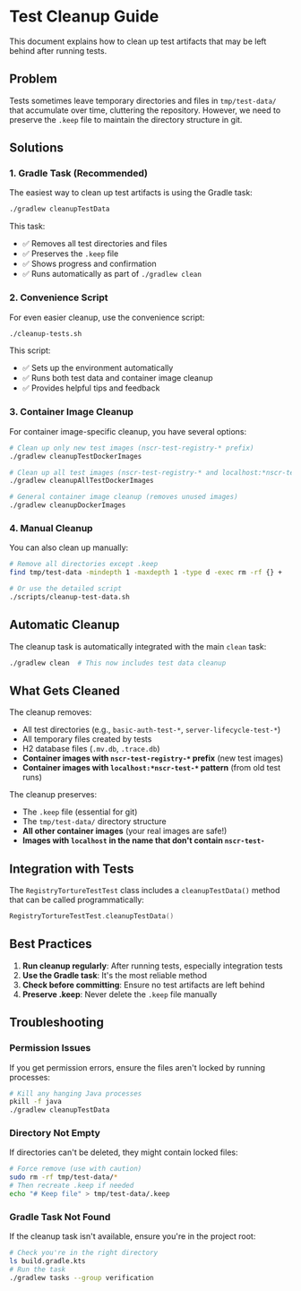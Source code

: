 # Test Cleanup Guide

This document explains how to clean up test artifacts that may be left behind after running tests.

## Problem

Tests sometimes leave temporary directories and files in `tmp/test-data/` that accumulate over time, cluttering the repository. However, we need to preserve the `.keep` file to maintain the directory structure in git.

## Solutions

### 1. Gradle Task (Recommended)

The easiest way to clean up test artifacts is using the Gradle task:

```bash
./gradlew cleanupTestData
```

This task:
- ✅ Removes all test directories and files
- ✅ Preserves the `.keep` file
- ✅ Shows progress and confirmation
- ✅ Runs automatically as part of `./gradlew clean`

### 2. Convenience Script

For even easier cleanup, use the convenience script:

```bash
./cleanup-tests.sh
```

This script:
- ✅ Sets up the environment automatically
- ✅ Runs both test data and container image cleanup
- ✅ Provides helpful tips and feedback

### 3. Container Image Cleanup

For container image-specific cleanup, you have several options:

```bash
# Clean up only new test images (nscr-test-registry-* prefix)
./gradlew cleanupTestDockerImages

# Clean up all test images (nscr-test-registry-* and localhost:*nscr-test-* from old runs)
./gradlew cleanupAllTestDockerImages

# General container image cleanup (removes unused images)
./gradlew cleanupDockerImages
```

### 4. Manual Cleanup

You can also clean up manually:

```bash
# Remove all directories except .keep
find tmp/test-data -mindepth 1 -maxdepth 1 -type d -exec rm -rf {} +

# Or use the detailed script
./scripts/cleanup-test-data.sh
```

## Automatic Cleanup

The cleanup task is automatically integrated with the main `clean` task:

```bash
./gradlew clean  # This now includes test data cleanup
```

## What Gets Cleaned

The cleanup removes:
- All test directories (e.g., `basic-auth-test-*`, `server-lifecycle-test-*`)
- All temporary files created by tests
- H2 database files (`.mv.db`, `.trace.db`)
- **Container images with `nscr-test-registry-*` prefix** (new test images)
- **Container images with `localhost:*nscr-test-*` pattern** (from old test runs)

The cleanup preserves:
- The `.keep` file (essential for git)
- The `tmp/test-data/` directory structure
- **All other container images** (your real images are safe!)
- **Images with `localhost` in the name that don't contain `nscr-test-`**

## Integration with Tests

The `RegistryTortureTestTest` class includes a `cleanupTestData()` method that can be called programmatically:

```kotlin
RegistryTortureTestTest.cleanupTestData()
```

## Best Practices

1. **Run cleanup regularly**: After running tests, especially integration tests
2. **Use the Gradle task**: It's the most reliable method
3. **Check before committing**: Ensure no test artifacts are left behind
4. **Preserve .keep**: Never delete the `.keep` file manually

## Troubleshooting

### Permission Issues
If you get permission errors, ensure the files aren't locked by running processes:
```bash
# Kill any hanging Java processes
pkill -f java
./gradlew cleanupTestData
```

### Directory Not Empty
If directories can't be deleted, they might contain locked files:
```bash
# Force remove (use with caution)
sudo rm -rf tmp/test-data/*
# Then recreate .keep if needed
echo "# Keep file" > tmp/test-data/.keep
```

### Gradle Task Not Found
If the cleanup task isn't available, ensure you're in the project root:
```bash
# Check you're in the right directory
ls build.gradle.kts
# Run the task
./gradlew tasks --group verification
```
